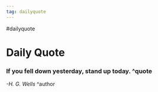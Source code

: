 ```yaml
---
tag: dailyquote
---
```


#dailyquote

# Daily Quote

### If you fell down yesterday, stand up today. ^quote
*-H. G. Wells* ^author
